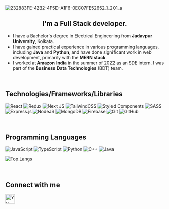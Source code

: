 ![232883FE-42B2-4F5D-A1F6-0EC07FE52652_1_201_a](https://github.com/Swapnil-2001/Swapnil-2001/assets/53232360/96a608d4-5df2-4d2f-8aed-8ead9d5ccaa8)

<h2 align="center">
I'm a Full Stack developer.
</h2> 

- I have a Bachelor's degree in Electrical Engineering from **Jadavpur University**, Kolkata.
- I have gained practical experience in various programming languages, including **Java** and **Python**, and have done significant work in web development, primarily with the **MERN stack**.
- I worked at **Amazon India** in the summer of 2022 as an SDE intern. I was part of the **Business Data Technologies** (BDT) team. 

<br/>

## Technologies/Frameworks/Libraries
![React](https://img.shields.io/badge/react-%2320232a.svg?style=for-the-badge&logo=react&logoColor=%2361DAFB)
![Redux](https://img.shields.io/badge/redux-%23593d88.svg?style=for-the-badge&logo=redux&logoColor=white)
![Next JS](https://img.shields.io/badge/Next-black?style=for-the-badge&logo=next.js&logoColor=white)
![TailwindCSS](https://img.shields.io/badge/tailwindcss-%2338B2AC.svg?style=for-the-badge&logo=tailwind-css&logoColor=white)
![Styled Components](https://img.shields.io/badge/styled--components-DB7093?style=for-the-badge&logo=styled-components&logoColor=white)
![SASS](https://img.shields.io/badge/SASS-hotpink.svg?style=for-the-badge&logo=SASS&logoColor=white)
![Express.js](https://img.shields.io/badge/express.js-%23404d59.svg?style=for-the-badge&logo=express&logoColor=%2361DAFB)
![NodeJS](https://img.shields.io/badge/node.js-6DA55F?style=for-the-badge&logo=node.js&logoColor=white)
![MongoDB](https://img.shields.io/badge/MongoDB-%234ea94b.svg?style=for-the-badge&logo=mongodb&logoColor=white)
![Firebase](https://img.shields.io/badge/Firebase-039BE5?style=for-the-badge&logo=Firebase&logoColor=white)
![Git](https://img.shields.io/badge/git-%23F05033.svg?style=for-the-badge&logo=git&logoColor=white)
![GitHub](https://img.shields.io/badge/github-%23121011.svg?style=for-the-badge&logo=github&logoColor=white)

<br/>

## Programming Languages
![JavaScript](https://img.shields.io/badge/javascript-%23323330.svg?style=for-the-badge&logo=javascript&logoColor=%23F7DF1E)
![TypeScript](https://img.shields.io/badge/typescript-%23007ACC.svg?style=for-the-badge&logo=typescript&logoColor=white)
![Python](https://img.shields.io/badge/python-3670A0?style=for-the-badge&logo=python&logoColor=ffdd54)
![C++](https://img.shields.io/badge/c++-%2300599C.svg?style=for-the-badge&logo=c%2B%2B&logoColor=white)
![Java](https://img.shields.io/badge/java-%23ED8B00.svg?style=for-the-badge&logo=openjdk&logoColor=white)

[![Top Langs](https://github-readme-stats.vercel.app/api/top-langs/?username=Swapnil-2001&layout=compact)](https://github.com/Swapnil-2001)

<br/>

## Connect with me
<a href="https://www.linkedin.com/in/swapnil-sengupta-110498198/"><img align="left" src="https://github.com/Swapnil-2001/Swapnil-2001/assets/53232360/5fe02156-c3b2-450e-a5af-e3fdb6e0553a" alt="Yu Shi | LinkedIn" width="30px"/></a>
